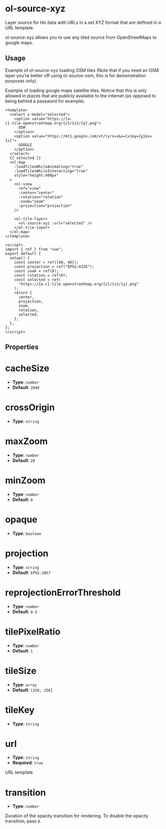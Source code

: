 # ol-source-xyz

Layer source for tile data with URLs in a set XYZ format that are defined in a URL template.

ol-source-xyz allows you to use any tiled source from OpenStreetMaps to google maps.

<script setup>
import XYZSourceDemo from "@demos/XYZSourceDemo.vue"
</script>

<ClientOnly>
<XYZSourceDemo />
</ClientOnly>

## Usage

Example of ol-source-xyz loading OSM tiles (Note that if you need an OSM layer you're better off using ol-source-osm, this is for demonstration purposes only).

Example of loading google maps satellite tiles. Notice that this is only allowed in places that are publicly available to the internet (as opposed to being behind a password for example).

```vue
<template>
  <select v-model="selected">
    <option value="https://{a-c}.tile.openstreetmap.org/{z}/{x}/{y}.png">
      OSM
    </option>
    <option value="https://mt1.google.com/vt/lyrs=s&x={x}&y={y}&z={z}">
      GOOGLE
    </option>
  </select>
  {{ selected }}
  <ol-map
    :loadTilesWhileAnimating="true"
    :loadTilesWhileInteracting="true"
    style="height:400px"
  >
    <ol-view
      ref="view"
      :center="center"
      :rotation="rotation"
      :zoom="zoom"
      :projection="projection"
    />

    <ol-tile-layer>
      <ol-source-xyz :url="selected" />
    </ol-tile-layer>
  </ol-map>
</template>

<script>
import { ref } from "vue";
export default {
  setup() {
    const center = ref([40, 40]);
    const projection = ref("EPSG:4326");
    const zoom = ref(8);
    const rotation = ref(0);
    const selected = ref(
      "https://{a-c}.tile.openstreetmap.org/{z}/{x}/{y}.png"
    );
    return {
      center,
      projection,
      zoom,
      rotation,
      selected,
    };
  },
};
</script>
```

## Properties

# cacheSize

- **Type**: `number`
- **Default**: `2048`

# crossOrigin

- **Type**: `string`

# maxZoom

- **Type**: `number`
- **Default**: `28`

# minZoom

- **Type**: `number`
- **Default**: `0`

# opaque

- **Type**: `boolean`

# projection

- **Type**: `string`
- **Default**: `EPSG:3857`

# reprojectionErrorThreshold

- **Type**: `number`
- **Default**: `0.5`

# tilePixelRatio

- **Type**: `number`
- **Default**: `1`

# tileSize

- **Type**: `array`
- **Default**: `[256, 256]`

# tileKey

- **Type**: `string`

# url

- **Type**: `string`
- **Required**: `true`

URL template

# transition

- **Type**: `number`

Duration of the opacity transition for rendering. To disable the opacity transition, pass `0`.
